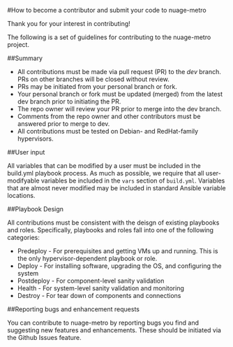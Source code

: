 #How to become a contributor and submit your code to nuage-metro

Thank you for your interest in contributing!

The following is a set of guidelines for contributing to the nuage-metro project.

##Summary

- All contributions must be made via pull request (PR) to the *dev* branch. PRs on other branches will be closed without review.
- PRs may be initiated from your personal branch or fork.
- Your personal branch or fork must be updated (merged) from the latest dev branch prior to initiating the PR. 
- The repo owner will review your PR prior to merge into the dev branch.
- Comments from the repo owner and other contributors must be answered prior to merge to dev.
- All contributions must be tested on Debian- and RedHat-family hypervisors.

##User input

All variables that can be modified by a user must be included in the build.yml playbook process. As much as possible, we require that
all user-modifyable variables be included in the `vars` section of `build.yml`. Variables that are almost never modified may be included
in standard Ansible variable locations.

##Playbook Design

All contributions must be consistent with the deisgn of existing playbooks and roles. Specifically, playbooks and roles fall into one
of the following categories:

- Predeploy - For prerequisites and getting VMs up and running. This is the only hypervisor-dependent playbook or role.
- Deploy - For installing software, upgrading the OS, and configuring the system
- Postdeploy - For component-level sanity validation
- Health - For system-level sanity validation and monitoring
- Destroy - For tear down of components and connections

##Reporting bugs and enhancement requests

You can contribute to nuage-metro by reporting bugs you find and suggesting new features and enhancements. These should be initiated
via the Github Issues feature.
